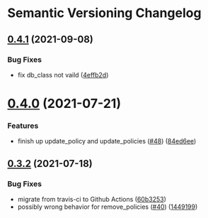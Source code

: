 # Semantic Versioning Changelog

## [0.4.1](https://github.com/pycasbin/sqlalchemy-adapter/compare/v0.4.0...v0.4.1) (2021-09-08)


### Bug Fixes

* fix db_class not vaild ([4effb2d](https://github.com/pycasbin/sqlalchemy-adapter/commit/4effb2dfe96f2b184f9f14984dacdc3a8edfa670))

# [0.4.0](https://github.com/pycasbin/sqlalchemy-adapter/compare/v0.3.2...v0.4.0) (2021-07-21)


### Features

* finish up update_policy and update_policies ([#48](https://github.com/pycasbin/sqlalchemy-adapter/issues/48)) ([84ed6ee](https://github.com/pycasbin/sqlalchemy-adapter/commit/84ed6eea02a3200807f01c194f83a058bac038ac))

## [0.3.2](https://github.com/pycasbin/sqlalchemy-adapter/compare/v0.3.1...v0.3.2) (2021-07-18)


### Bug Fixes

* migrate from travis-ci to Github Actions ([60b3253](https://github.com/pycasbin/sqlalchemy-adapter/commit/60b3253cfadc63aa82aa346a29e7cb51cda3a405))
* possibly wrong behavior for remove_policies ([#40](https://github.com/pycasbin/sqlalchemy-adapter/issues/40)) ([1449199](https://github.com/pycasbin/sqlalchemy-adapter/commit/14491999a8c1239d2ee8d3e2a40257e654856431))
